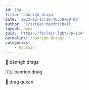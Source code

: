 ```yaml
---
id: 134
title: 'bànrigh draga'
date: '2022-12-15T10:46:59+00:00'
author: 'Crìstean MacMhìcheil'
layout: post
guid: 'https://faclair.lgbt/?p=134'
permalink: /banrigh-draga/
categories:
    - Faclair
---
```


&#x1f3f4;&#xe0067;&#xe0062;&#xe0073;&#xe0063;&#xe0074;&#xe007f; bànrigh draga

&#x1f1ee;&#x1f1ea; banríon draig

&#x1f3f4;&#xe0067;&#xe0062;&#xe0065;&#xe006e;&#xe0067;&#xe007f; drag queen